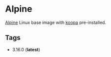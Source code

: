 # Alpine

[Alpine][] Linux base image with [koopa][] pre-installed.

## Tags

- 3.16.0 (**latest**)

[alpine]: https://alpinelinux.org/
[koopa]: https://koopa.acidgenomics.com/
